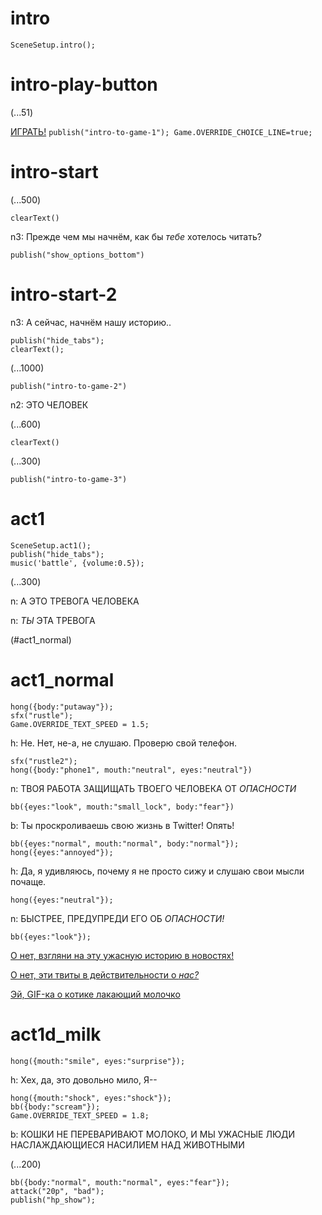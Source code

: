 # intro

`SceneSetup.intro();`

# intro-play-button

(...51)

[ИГРАТЬ!](#intro-start) `publish("intro-to-game-1"); Game.OVERRIDE_CHOICE_LINE=true;`

# intro-start

(...500)

`clearText()`

n3: Прежде чем мы начнём, как бы *тебе* хотелось читать?

`publish("show_options_bottom")`

# intro-start-2

n3: А сейчас, начнём нашу историю..

```
publish("hide_tabs");
clearText();
```

(...1000)

`publish("intro-to-game-2")`

n2: ЭТО ЧЕЛОВЕК

(...600)

`clearText()`

(...300)

`publish("intro-to-game-3")`

# act1

```
SceneSetup.act1();
publish("hide_tabs");
music('battle', {volume:0.5});
```

(...300)

n: А ЭТО ТРЕВОГА ЧЕЛОВЕКА

n: _ТЫ_ ЭТА ТРЕВОГА

(#act1_normal)


# act1_normal

```
hong({body:"putaway"});
sfx("rustle");
Game.OVERRIDE_TEXT_SPEED = 1.5;
```

h: Не. Нет, не-а, не слушаю. Проверю свой телефон.

```
sfx("rustle2");
hong({body:"phone1", mouth:"neutral", eyes:"neutral"})
```

n: ТВОЯ РАБОТА ЗАЩИЩАТЬ ТВОЕГО ЧЕЛОВЕКА ОТ *ОПАСНОСТИ*

`bb({eyes:"look", mouth:"small_lock", body:"fear"})`

b: Ты проскроливаешь свою жизнь в Twitter! Опять!

```
bb({eyes:"normal", mouth:"normal", body:"normal"});
hong({eyes:"annoyed"});
```

h: Да, я удивляюсь, почему я не просто сижу и слушаю свои мысли почаще.

`hong({eyes:"neutral"});`

n: БЫСТРЕЕ, ПРЕДУПРЕДИ ЕГО ОБ *ОПАСНОСТИ!*

```
bb({eyes:"look"});
```

[О нет, взгляни на эту ужасную историю в новостях!](#act1d_news)

[О нет, эти твиты в действительности о *нас?*](#act1d_subtweet)

[Эй, GIF-ка о котике лакающий молочко](#act1d_milk)

# act1d_milk

`hong({mouth:"smile", eyes:"surprise"});`

h:  Хех, да, это довольно мило, Я--

```
hong({mouth:"shock", eyes:"shock"});
bb({body:"scream"});
Game.OVERRIDE_TEXT_SPEED = 1.8;
```

b: КОШКИ НЕ ПЕРЕВАРИВАЮТ МОЛОКО, И МЫ УЖАСНЫЕ ЛЮДИ НАСЛАЖДАЮЩИЕСЯ НАСИЛИЕМ НАД ЖИВОТНЫМИ

(...200)

```
bb({body:"normal", mouth:"normal", eyes:"fear"});
attack("20p", "bad");
publish("hp_show");
```



